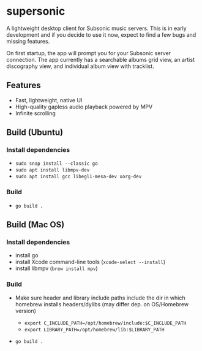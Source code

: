# supersonic
A lightweight desktop client for Subsonic music servers. This is in early development and if you decide to use it now, expect to find a few bugs and missing features.

On first startup, the app will prompt you for your Subsonic server connection. The app currently has a searchable albums grid view, an artist discography view, and individual album view with tracklist.

## Features
* Fast, lightweight, native UI
* High-quality gapless audio playback powered by MPV
* Infinite scrolling

## Build (Ubuntu)

### Install dependencies
* ``sudo snap install --classic go``
* ``sudo apt install libmpv-dev``
* ``sudo apt install gcc libegl1-mesa-dev xorg-dev``

### Build
* ``go build .``

## Build (Mac OS)

### Install dependencies
* install go
* install Xcode command-line tools (``xcode-select --install``)
* install libmpv (``brew install mpv``)

### Build
* Make sure header and library include paths include the dir in which homebrew installs headers/dylibs (may differ dep. on OS/Homebrew version)
  - ``export C_INCLUDE_PATH=/opt/homebrew/include:$C_INCLUDE_PATH``
  - ``export LIBRARY_PATH=/opt/homebrew/lib:$LIBRARY_PATH``

* ``go build .``
